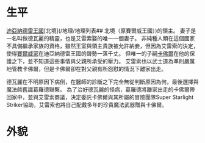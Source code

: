 <!-- TITLE: 艾雷索．賽爾威 -->
<!-- SUBTITLE: 『我知道你對我有所不滿，但是拜託你，拯救你的母親吧。』CV：大塚明夫-->

# 生平
[迪亞納德雷王國](/組織/列表#迪亞納德雷王國)[北境](/地理/地理列表## 北境（原賽爾威王國）)的領主。
妻子是一名叫做德瓦麗的精靈，也是艾雷索娶的唯一一個妻子。
非純種人類在這個國家不具備繼承家族的資格，雖然王室與領主貴族被允許納妾，但因為艾雷索的決定，使得[賽爾威家](/組織/賽爾威家)在迪亞納德雷王國的聲勢一落千丈。
但唯一的子嗣[卡佛爾](卡佛爾)在他的保護之下，並不知道這些事情與父親所承受的壓力。
艾雷索也以武士道為準則嚴厲地管教卡佛爾，但是卡佛爾卻在對父親有所怨懟的情況下離家出走。

德瓦麗在不明原因下病倒，在醫師的診斷之下完全無從判斷原因為何，最後選擇與魔法師舊識葛羅德聯繫。
為了治好德瓦麗的怪病，葛羅德將離家出走的卡佛爾帶回家中，並與艾雷索商議，決定委託卡佛爾與其所屬的冒險團隊Super Starlight Striker協助，艾雷索也將自己配戴多年的珍貴魔法武器贈與卡佛爾。

# 外貌